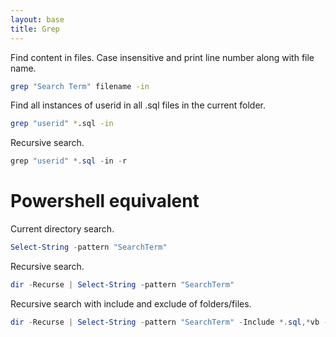 ```yaml
---
layout: base
title: Grep
---
```


Find content in files.  Case insensitive and print line number along with file name.

```bash
grep "Search Term" filename -in
```

Find all instances of userid in all .sql files in the current folder.

```bash
grep "userid" *.sql -in
```


Recursive search.

```powershell
grep "userid" *.sql -in -r
```



# Powershell equivalent

Current directory search.

```powershell
Select-String -pattern "SearchTerm"
```


Recursive search.

```powershell
dir -Recurse | Select-String -pattern "SearchTerm"
```

Recursive search with include and exclude of folders/files.

```powershell
dir -Recurse | Select-String -pattern "SearchTerm" -Include *.sql,*vb -Exclude .git,.vs
```
